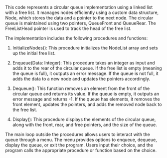 This code represents a circular queue implementation using a linked list with a free list. It manages nodes efficiently using a custom data structure, Node, which stores the data and a pointer to the next node. The circular queue is maintained using two pointers, QueueFront and QueueRear. The FreeListHead pointer is used to track the head of the free list.

The implementation includes the following procedures and functions:
1. InitializeNodes(): This procedure initializes the NodeList array and sets up the initial free list.

2. Enqueue(Data: Integer): This procedure takes an integer as input and adds it to the rear of the circular queue. If the free list is empty (meaning the queue is full), it outputs an error message. If the queue is not full, it adds the data to a new node and updates the pointers accordingly.

3. Dequeue(): This function removes an element from the front of the circular queue and returns its value. If the queue is empty, it outputs an error message and returns -1. If the queue has elements, it removes the front element, updates the pointers, and adds the removed node back to the free list.

4. Display(): This procedure displays the elements of the circular queue, along with the front, rear, and free pointers, and the size of the queue.

The main loop outside the procedures allows users to interact with the queue through a menu. The menu provides options to enqueue, dequeue, display the queue, or exit the program. Users input their choice, and the program calls the appropriate procedure or function based on the choice.